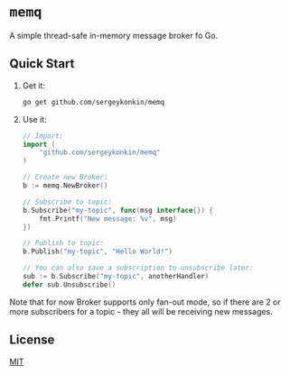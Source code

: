 # `memq`

A simple thread-safe in-memory message broker fo Go.

## Quick Start

1. Get it:

    ```bash
    go get github.com/sergeykonkin/memq
    ```

1. Use it:

    ```go
    // Import:
    import (
        "github.com/sergeykonkin/memq"
    )

    // Create new Broker:
    b := memq.NewBroker()

    // Subscribe to topic:
    b.Subscribe("my-topic", func(msg interface{}) {
        fmt.Printf("New message: %v", msg)
    })

    // Publish to topic:
	b.Publish("my-topic", "Hello World!")

    // You can also save a subscription to unsubscribe later:
    sub := b.Subscribe("my-topic", anotherHandler)
	defer sub.Unsubscribe()
    ```

Note that for now Broker supports only fan-out mode, so if there are 2 or more subscribers for a topic - they all will be receiving new messages.

## License

[MIT](LICENSE)
